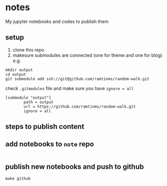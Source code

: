 # notes
My jupyter notebooks and codes to publish them


## setup

1. clone this repo
1. makesure submodules are connected (one for theme and one for blog)
e.g. 
```
mkdir output
cd output
git submodule add ssh://git@github.com/ramtinms/random-walk.git
```

check `.gitmodules` file and make sure you have `ignore = all`
```
[submodule "output"]
        path = output
        url = https://github.com/ramtinms/random-walk.git
        ignore = all
```

## steps to publish content

## add notebooks to `note` repo
```
```

## publish new notebooks and push to github
```
make github
```
